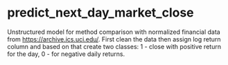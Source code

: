 # predict_next_day_market_close
Unstructured model for method comparison with normalized financial data from https://archive.ics.uci.edu/.
First clean the data then assign log return column and based on that create two classes: 
1 - close with positive return for the day, 0 - for negative daily returns.
